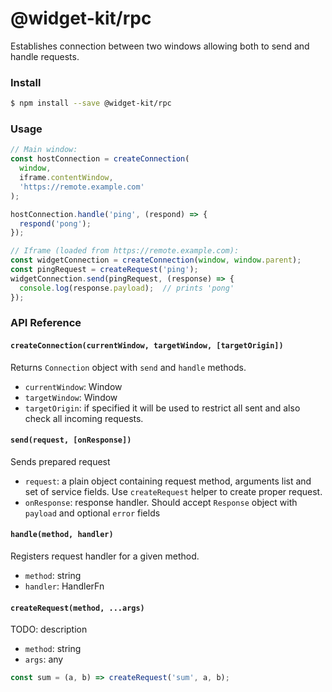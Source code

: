 # @widget-kit/rpc

Establishes connection between two windows allowing both to send and handle requests.

### Install

```bash
$ npm install --save @widget-kit/rpc
```

### Usage

```js
// Main window:
const hostConnection = createConnection(
  window,
  iframe.contentWindow,
  'https://remote.example.com'
);

hostConnection.handle('ping', (respond) => {
  respond('pong');
});

// Iframe (loaded from https://remote.example.com):
const widgetConnection = createConnection(window, window.parent);
const pingRequest = createRequest('ping');
widgetConnection.send(pingRequest, (response) => {
  console.log(response.payload);  // prints 'pong'
});
```

### API Reference

#### `createConnection(currentWindow, targetWindow, [targetOrigin])`

Returns `Connection` object with `send` and `handle` methods. 

- `currentWindow`: Window
- `targetWindow`: Window
- `targetOrigin`: if specified it will be used to restrict all sent and also check all incoming requests.

#### `send(request, [onResponse])`

Sends prepared request
- `request`: a plain object containing request method, arguments list and set of service fields. Use `createRequest` helper to create proper request.  
- `onResponse`: response handler. Should accept `Response` object with `payload` and optional `error` fields


#### `handle(method, handler)`

Registers request handler for a given method.

- `method`: string
- `handler`: HandlerFn

#### `createRequest(method, ...args)`

TODO: description

- `method`: string
- `args`: any

```js
const sum = (a, b) => createRequest('sum', a, b);
```
